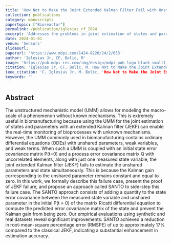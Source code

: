 ```yaml
---
title: 'How Not to Make the Joint Extended Kalman Filter Fail with Unstructured Mechanistic Models'
collection: publications
category: manuscripts
papertopic: ["Bioreactor"]
permalink: /publication/iglesias_cf_2024
excerpt: 'Addresses the problems in joint estimation of states and parameters with an extended Kalman filter.'
date: 2024-01-01
venue: 'Sensors'
slidesurl:
paperurl: 'https://www.mdpi.com/1424-8220/24/2/653'
author: 'Iglesias Jr, CF, Bolic, M'
image: 'https://pub.mdpi-res.com/img/design/mdpi-pub-logo-black-small1.svg?da3a8dcae975a41c?1732615622'
citation: 'Iglesias Jr, CF, Bolic, M. How Not to Make the Joint Extended Kalman Filter Fail with Unstructured Mechanistic Models. Sensors, 2024.'
ieee_citation: 'C. Iglesias Jr, M. Bolic, 'How Not to Make the Joint Extended Kalman Filter Fail with Unstructured Mechanistic Models,' Sensors, vol. 24, no. 2, pp. 653, 2024.'
keywords: ''
---
```


## Abstract

The unstructured mechanistic model (UMM) allows for modeling the macro-scale of a phenomenon without known mechanisms. This is extremely useful in biomanufacturing because using the UMM for the joint estimation of states and parameters with an extended Kalman filter (JEKF) can enable the real-time monitoring of bioprocesses with unknown mechanisms. However, the UMM commonly used in biomanufacturing contains ordinary differential equations (ODEs) with unshared parameters, weak variables, and weak terms. When such a UMM is coupled with an initial state error covariance matrix P(t=0) and a process error covariance matrix Q with uncorrelated elements, along with just one measured state variable, the joint extended Kalman filter (JEKF) fails to estimate the unshared parameters and state simultaneously. This is because the Kalman gain corresponding to the unshared parameter remains constant and equal to zero. In this work, we formally describe this failure case, present the proof of JEKF failure, and propose an approach called SANTO to side-step this failure case. The SANTO approach consists of adding a quantity to the state error covariance between the measured state variable and unshared parameter in the initial P(t = 0) of the matrix Ricatti differential equation to compute the predicted error covariance matrix of the state and prevent the Kalman gain from being zero. Our empirical evaluations using synthetic and real datasets reveal significant improvements: SANTO achieved a reduction in root-mean-square percentage error (RMSPE) of up to approximately 17% compared to the classical JEKF, indicating a substantial enhancement in estimation accuracy.
